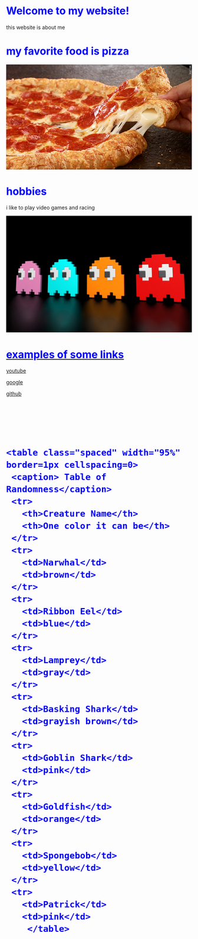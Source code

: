 <html>
<title>my website</title>
  <style>
body {
        background-image: url("gij.jpg");
}
 h1 {
         color: blue;
      }
  </style>
<body>
  <h1>Welcome to my website!</h1>
  <p>this website is about me</p>
  <h1>my favorite food is pizza</h1>
   <center><img src= "150526103052-pizza-hut-natural-780x439.jpg" > </center>
   <h1>hobbies</h1>
   <p>i like to play video games and racing 
   <center><img src= "a70319c58bfab6af917a59b9550d734a.jpg" > </center>
   <a href= "Course_BOC.jpg"> 
   
   <h1>examples of some links</h1>
   <p><a href="https://www.youtube.com/">youtube</a></p>
  <p><a href="https://google.com/">google</a></p>
  <p><a href="https://github.com/">github</a></p>
  <br>
  <h1>
<br>

    <table class="spaced" width="95%" border=1px cellspacing=0> 
     <caption> Table of Randomness</caption> 
     <tr>
       <th>Creature Name</th> 
       <th>One color it can be</th> 
     </tr> 
     <tr> 
       <td>Narwhal</td> 
       <td>brown</td> 
     </tr> 
     <tr> 
       <td>Ribbon Eel</td> 
       <td>blue</td> 
     </tr> 
     <tr>
       <td>Lamprey</td>
       <td>gray</td> 
     </tr> 
     <tr>
       <td>Basking Shark</td> 
       <td>grayish brown</td> 
     </tr> 
     <tr> 
       <td>Goblin Shark</td> 
       <td>pink</td> 
     </tr> 
     <tr> 
       <td>Goldfish</td> 
       <td>orange</td> 
     </tr> 
     <tr> 
       <td>Spongebob</td> 
       <td>yellow</td> 
     </tr> 
     <tr> 
       <td>Patrick</td> 
       <td>pink</td> 
        </table> 

  
</body>
</html>

